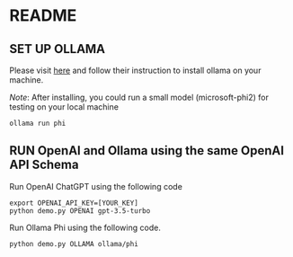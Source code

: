# README
## SET UP OLLAMA
Please visit [here](https://github.com/ollama/ollama.git) and follow their instruction to install ollama on your machine.

*Note*: After installing, you could run a small model (microsoft-phi2) for testing on your local machine

```
ollama run phi
```

## RUN OpenAI and Ollama using the same OpenAI API Schema

Run OpenAI ChatGPT using the following code

```
export OPENAI_API_KEY=[YOUR_KEY]
python demo.py OPENAI gpt-3.5-turbo
```

Run Ollama Phi using the following code. 
```
python demo.py OLLAMA ollama/phi
```